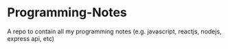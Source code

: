 # Programming-Notes
A repo to contain all my programming notes (e.g. javascript, reactjs, nodejs, express api, etc)
